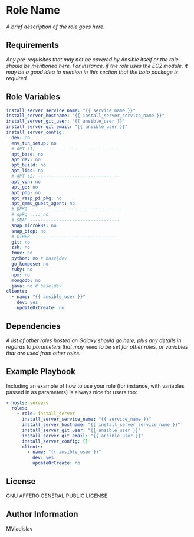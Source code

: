 # Role Name

_A brief description of the role goes here._

## Requirements

_Any pre-requisites that may not be covered by Ansible itself or the role should be mentioned here. For instance, if the role uses the EC2 module, it may be a good idea to mention in this section that the boto package is required._

## Role Variables

```yml
install_server_service_name: "{{ service_name }}"
install_server_hostname: "{{ install_server_service_name }}"
install_server_git_user: "{{ ansible_user }}"
install_server_git_email: "{{ ansible_user }}"
install_server_config:
  dev: no
  env_tun_setup: no
  # APT (1) -------------------------------
  apt_base: no
  apt_dev: no
  apt_build: no
  apt_libs: no
  # APT (2) -------------------------------
  apt_vpn: no
  apt_go: no
  apt_php: no
  apt_rasp_pi_pkg: no
  apt_qemu_guest_agent: no
  # DPKG ----------------------------------
  # dpkg_...: no
  # SNAP ----------------------------------
  snap_microk8s: no
  snap_btop: no
  # OTHER --------------------------------
  git: no
  zsh: no
  tmux: no
  python: no # base|dev
  go_kompose: no
  ruby: no
  npm: no
  mongodb: no
  java: no # base|dev
clients:
  - name: "{{ ansible_user }}"
    dev: yes
    updateOrCreate: no
```

## Dependencies

_A list of other roles hosted on Galaxy should go here, plus any details in regards to parameters that may need to be set for other roles, or variables that are used from other roles._

## Example Playbook

Including an example of how to use your role (for instance, with variables passed in as parameters) is always nice for users too:

```yml
- hosts: servers
  roles:
    - role: install_server
      install_server_service_name: "{{ service_name }}"
      install_server_hostname: "{{ install_server_service_name }}"
      install_server_git_user: "{{ ansible_user }}"
      install_server_git_email: "{{ ansible_user }}"
      install_server_config: []
      clients:
        - name: "{{ ansible_user }}"
          dev: yes
          updateOrCreate: no
```

## License

GNU AFFERO GENERAL PUBLIC LICENSE

## Author Information

MVladislav
